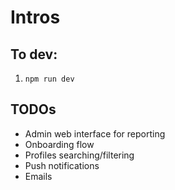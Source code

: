 # Intros

## To dev:

1. `npm run dev`

## TODOs

- Admin web interface for reporting
- Onboarding flow
- Profiles searching/filtering
- Push notifications
- Emails
